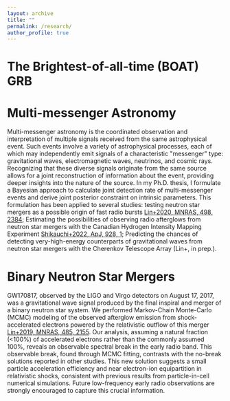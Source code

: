```yaml
---
layout: archive
title: ""
permalink: /research/
author_profile: true
---
```


The Brightest-of-all-time (BOAT) GRB
======


Multi-messenger Astronomy
======
Multi-messenger astronomy is the coordinated observation and interpretation of multiple signals received from the same astrophysical event. 
Such events involve a variety of astrophysical processes, each of which may independently emit signals of a characteristic "messenger" type: gravitational waves, electromagnetic waves, neutrinos, and cosmic rays. 
Recognizing that these diverse signals originate from the same source allows for a joint reconstruction of information about the event, providing deeper insights into the nature of the source.
In my Ph.D. thesis, I formulate a Bayesian approach to calculate joint detection rate of multi-messenger events and derive joint posterior constraint on intrinsic parameters.
This formulation has been applied to several studies: 
testing neutron star mergers as a possible origin of fast radio bursts [Lin+2020, MNRAS, 498, 2384](https://academic.oup.com/mnras/article/498/2/2384/5900531); 
Estimating the possibilities of observing radio afterglows from neutron star mergers with the Canadian Hydrogen Intensity Mapping Experiment [Shikauchi+2022, ApJ, 928, 1](https://iopscience.iop.org/article/10.3847/1538-4357/ac540d); 
Predicting the chances of detecting very-high-energy counterparts of gravitational waves from neutron star mergers with the Cherenkov Telescope Array (Lin+, in prep.).

Binary Neutron Star Mergers
======
GW170817, observed by the LIGO and Virgo detectors on August 17, 2017, was a gravitational wave signal produced by the final inspiral and merger of a binary neutron star system. 
We performed Markov-Chain Monte-Carlo (MCMC) modeling of the observed afterglow emission from shock-accelerated electrons powered by the relativistic outflow of this merger [Lin+2019, MNRAS, 485, 2155](https://academic.oup.com/mnras/article/485/2/2155/5319137). 
Our analysis, assuming a natural fraction (<100%) of accelerated electrons rather than the commonly assumed 100%, reveals an observable spectral break in the early radio band. This observable break, found through MCMC fitting, contrasts with the no-break solutions reported in other studies.
This new solution suggests a small particle acceleration efficiency and near electron-ion equipartition in relativistic shocks, consistent with previous results from particle-in-cell numerical simulations.
Future low-frequency early radio observations are strongly encouraged to capture this crucial information.
